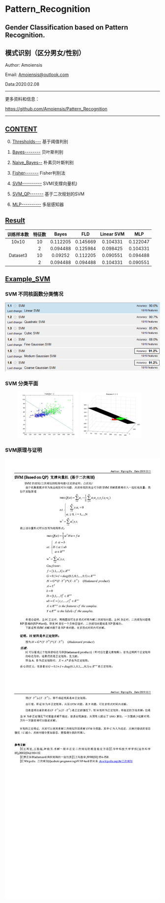 Pattern_Recognition
=======================================
Gender Classification based on Pattern Recognition. 
---------------------------------------
模式识别（区分男女/性别）
---------------------------------------

Author: Amoiensis

Email: Amoiensis@outlook.com

Data:2020.02.08
***************************************************************
更多资料和信息：

https://github.com/Amoiensis/Pattern_Recognition
***************************************************************

[CONTENT](https://github.com/Amoiensis/Pattern_Recognition)
---------------------------------------
0. [Thresholds---](https://github.com/Amoiensis/Pattern_Recognition/tree/master/Thresholds_Classification)   基于阈值判别

1. [Bayes--------](https://github.com/Amoiensis/Pattern_Recognition/tree/master/Bayes)   贝叶斯判别

2. [Naive_Bayes--](https://github.com/Amoiensis/Pattern_Recognition/tree/master/Naive_Bayes)   朴素贝叶斯判别

3. [Fisher-------](https://github.com/Amoiensis/Pattern_Recognition/tree/master/Fisher)   	Fisher判别法

4. [SVM----------](https://github.com/Amoiensis/Pattern_Recognition/tree/master/SVM)   SVM(支撑向量机)

5. [SVM_QP-------](https://github.com/Amoiensis/Pattern_Recognition/tree/master/SVM_Quadratic_Programming)   基于二次规划的SVM

6. [MLP----------](https://github.com/Amoiensis/Pattern_Recognition/tree/master/MLP)   多层感知器


[Result](https://github.com/Amoiensis/Pattern_Recognition/blob/master/_%E6%A8%A1%E5%BC%8F%E8%AF%86%E5%88%AB_%E6%8A%A5%E5%91%8A.pdf)
---------------------------------------
| 训练样本数 | 特征数 |   Bayes  |    FLD   | Linear SVM |    MLP   |
|:----------:|:------:|:--------:|:--------:|:----------:|:--------:|
|    10x10   |   10   | 0.112205 | 0.145669 |  0.104331  | 0.122047 |
|            |    2   | 0.094488 | 0.125984 |  0.098425  | 0.104331 |
|  Dataset3  |   10   |  0.09252 | 0.112205 |  0.090551  | 0.094488 |
|            |    2   | 0.094488 | 0.094488 |  0.104331  | 0.090551 |

[Example_SVM](https://github.com/Amoiensis/Pattern_Recognition/blob/master/_%E6%A8%A1%E5%BC%8F%E8%AF%86%E5%88%AB_%E6%8A%A5%E5%91%8A.pdf)
---------------------------------------
### SVM 不同核函数分类情况
<center>
    <img src="https://github.com/Amoiensis/Pattern_Recognition/blob/master/_picture/svm_kernel.png">
</center>

### SVM 分类平面
<figure class="half">
    <img src="https://github.com/Amoiensis/Pattern_Recognition/blob/master/_picture/svm_d2.png" width="200"/>
    <img src="https://github.com/Amoiensis/Pattern_Recognition/blob/master/_picture/svm_d3.png" width="200"/>
</figure>

### SVM原理与证明
<center>
    <img src="https://github.com/Amoiensis/Pattern_Recognition/blob/master/_picture/SVM_%E5%8E%9F%E7%90%86%E4%B8%8E%E8%AF%81%E6%98%8E1.jpg">
    <img src="https://github.com/Amoiensis/Pattern_Recognition/blob/master/_picture/SVM_%E5%8E%9F%E7%90%86%E4%B8%8E%E8%AF%81%E6%98%8E2.jpg">
</center>
